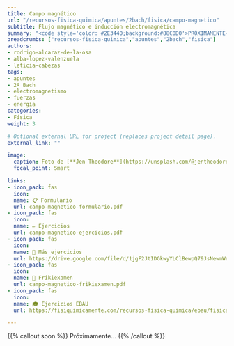 ```yaml
---
title: Campo magnético
url: "/recursos-fisica-quimica/apuntes/2bach/fisica/campo-magnetico"
subtitle: Flujo magnético e inducción electromagnética
summary: "<code style='color: #2E3440;background:#88C0D0'>PRÓXIMAMENTE</code> <br> Campo magnético. Flujo magnético. Inducción electromagnética."
breadcrumbs: ["recursos-fisica-quimica","apuntes","2bach","fisica"]
authors:
- rodrigo-alcaraz-de-la-osa
- alba-lopez-valenzuela
- leticia-cabezas
tags:
- apuntes
- 2º Bach
- electromagnetismo
- fuerzas
- energía
categories:
- Física
weight: 3

# Optional external URL for project (replaces project detail page).
external_link: ""

image:
  caption: Foto de [**Jen Theodore**](https://unsplash.com/@jentheodore) en [Unsplash](https://unsplash.com)
  focal_point: Smart

links:
- icon_pack: fas
  icon:
  name: 📋 Formulario
  url: campo-magnetico-formulario.pdf
- icon_pack: fas
  icon:
  name: ✏️ Ejercicios
  url: campo-magnetico-ejercicios.pdf
- icon_pack: fas
  icon:
  name: 🔗 Más ejercicios
  url: https://drive.google.com/file/d/1jgF2JtIDGkwyYLClBewpQ79JsNewmWnm/view
- icon_pack: fas
  icon:
  name: 📝 Frikiexamen
  url: campo-magnetico-frikiexamen.pdf
- icon_pack: fas
  icon:
  name: 🎓 Ejercicios EBAU
  url: https://fisiquimicamente.com/recursos-fisica-quimica/ebau/fisica/por-temas/interaccion-electromagnetica/

---
```


{{% callout soon %}}
Próximamente...
{{% /callout %}}

